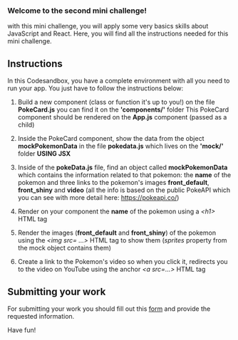 ### Welcome to the second mini challenge!

with this mini challenge, you will apply some very basics skills about JavaScript and React.
Here, you will find all the instructions needed for this mini challenge.

## Instructions

In this Codesandbox, you have a complete environment with all you need to run your app. You just have to follow the instructions below:

1. Build a new component (class or function it's up to you!) on the file **PokeCard.js**
   you can find it on the **'components/'** folder
   This PokeCard component should be rendered on the **App.js** component (passed as a child)

2. Inside the PokeCard component, show the data from the object **mockPokemonData** in the file **pokedata.js**
   which lives on the **'mock/'** folder **USING JSX**

3. Inside of the **pokeData.js** file, find an object called **mockPokemonData** which contains the
   information related to that pokemon: the **name** of the pokemon and three links to the pokemon's
   images **front_default**, **front_shiny** and **video**
   (all the info is based on the public PokeAPI
   which you can see with more detail here: https://pokeapi.co/)

4. Render on your component the **name** of the pokemon using a _&lt;h1&gt;_ HTML tag

5. Render the images (**front_default** and **front_shiny**) of the pokemon using the _&lt;img src= ...&gt;_
   HTML tag to show them (_sprites_ property from the mock object contains them)

6. Create a link to the Pokemon's video so when you click it, redirects you to the video
   on YouTube using the anchor _&lt;a src=...&gt;_ HTML tag

## Submitting your work

For submitting your work you should fill out this [form](https://docs.google.com/forms/d/e/1FAIpQLSfKPl79arRD47ekpdEtwp9xjWnPvpCkHIgzGfeFlchee--eSw/viewform) and provide the requested information.

Have fun!
